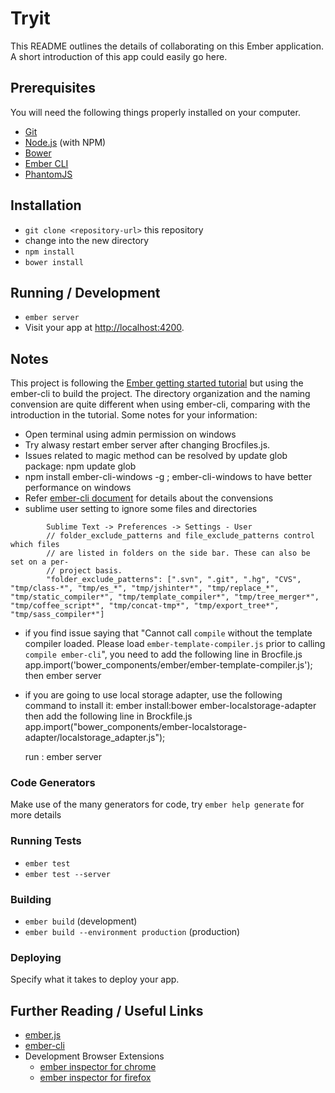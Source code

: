 # Tryit

This README outlines the details of collaborating on this Ember application.
A short introduction of this app could easily go here.

## Prerequisites

You will need the following things properly installed on your computer.

* [Git](http://git-scm.com/)
* [Node.js](http://nodejs.org/) (with NPM)
* [Bower](http://bower.io/)
* [Ember CLI](http://www.ember-cli.com/)
* [PhantomJS](http://phantomjs.org/)

## Installation

* `git clone <repository-url>` this repository
* change into the new directory
* `npm install`
* `bower install`

## Running / Development

* `ember server`
* Visit your app at [http://localhost:4200](http://localhost:4200).

## Notes 
This project is following the [Ember getting started tutorial](http://guides.emberjs.com/v1.10.0/getting-started/) but using the ember-cli to build the project. The directory organization and the naming convension are quite different when using ember-cli, comparing with the introduction in the tutorial. 
Some notes for your information:

* Open terminal using admin permission on windows
* Try alwasy restart ember server after changing Brocfiles.js. 
* Issues related to magic method can be resolved by update glob package: npm update glob
* npm install ember-cli-windows -g ; ember-cli-windows to have better performance on windows
* Refer [ember-cli document](www.ember-cli.com/) for details about the convensions
* sublime user setting to ignore some files and directories
```
        Sublime Text -> Preferences -> Settings - User
        // folder_exclude_patterns and file_exclude_patterns control which files
        // are listed in folders on the side bar. These can also be set on a per-
        // project basis.
        "folder_exclude_patterns": [".svn", ".git", ".hg", "CVS", "tmp/class-*", "tmp/es_*", "tmp/jshinter*", "tmp/replace_*", "tmp/static_compiler*", "tmp/template_compiler*", "tmp/tree_merger*", "tmp/coffee_script*", "tmp/concat-tmp*", "tmp/export_tree*", "tmp/sass_compiler*"]
```

* if you find issue saying that "Cannot call `compile` without the template compiler loaded. Please load `ember-template-compiler.js` prior to calling `compile ember-cli`", you need to add the following line in Brocfile.js  
    app.import('bower_components/ember/ember-template-compiler.js');
then ember server    

* if you are going to use local storage adapter, use the following command to install it: 
    ember install:bower ember-localstorage-adapter
then add the following line in Brockfile.js
app.import("bower_components/ember-localstorage-adapter/localstorage_adapter.js");

    run : ember server 

### Code Generators

Make use of the many generators for code, try `ember help generate` for more details

### Running Tests

* `ember test`
* `ember test --server`

### Building

* `ember build` (development)
* `ember build --environment production` (production)

### Deploying

Specify what it takes to deploy your app.

## Further Reading / Useful Links

* [ember.js](http://emberjs.com/)
* [ember-cli](http://www.ember-cli.com/)
* Development Browser Extensions
  * [ember inspector for chrome](https://chrome.google.com/webstore/detail/ember-inspector/bmdblncegkenkacieihfhpjfppoconhi)
  * [ember inspector for firefox](https://addons.mozilla.org/en-US/firefox/addon/ember-inspector/)

